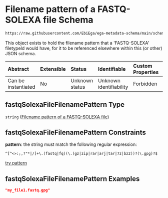 # Filename pattern of a FASTQ-SOLEXA file Schema

```txt
https://raw.githubusercontent.com/EbiEga/ega-metadata-schema/main/schemas/EGA.common-definitions.json#/definitions/fastqSolexaFileFilenamePattern
```

This object exists to hold the filename pattern that a 'FASTQ-SOLEXA' filetypeId would have, for it to be referenced elsewhere within this (or other) JSON schema.

| Abstract            | Extensible | Status         | Identifiable            | Custom Properties | Additional Properties | Access Restrictions | Defined In                                                                                           |
| :------------------ | :--------- | :------------- | :---------------------- | :---------------- | :-------------------- | :------------------ | :--------------------------------------------------------------------------------------------------- |
| Can be instantiated | No         | Unknown status | Unknown identifiability | Forbidden         | Allowed               | none                | [EGA.common-definitions.json\*](../../../schemas/EGA.common-definitions.json "open original schema") |

## fastqSolexaFileFilenamePattern Type

`string` ([Filename pattern of a FASTQ-SOLEXA file](ega-12-definitions-filename-pattern-of-a-fastq-solexa-file.md))

## fastqSolexaFileFilenamePattern Constraints

**pattern**: the string must match the following regular expression:&#x20;

```regexp
^[^<>:;,?"*|/]+\.(fastq|fq)(\.(gz|zip|rar|arj|tar|7z|bz2))?(\.gpg)?$
```

[try pattern](https://regexr.com/?expression=%5E%5B%5E%3C%3E%3A%3B%2C%3F%22*%7C%2F%5D%2B%5C.\(fastq%7Cfq\)\(%5C.\(gz%7Czip%7Crar%7Carj%7Ctar%7C7z%7Cbz2\)\)%3F\(%5C.gpg\)%3F%24 "try regular expression with regexr.com")

## fastqSolexaFileFilenamePattern Examples

```json
"my_file1.fastq.gpg"
```
